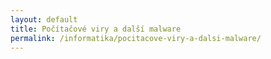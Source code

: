 ```yaml
---
layout: default
title: Počítačové viry a další malware
permalink: /informatika/pocitacove-viry-a-dalsi-malware/
---
```

